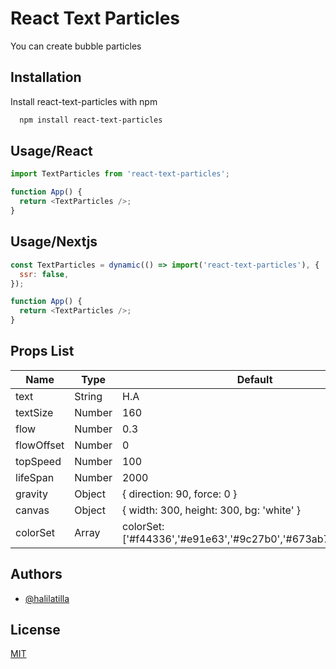 # React Text Particles

You can create bubble particles

## Installation

Install react-text-particles with npm

```bash
  npm install react-text-particles
```

## Usage/React

```js
import TextParticles from 'react-text-particles';

function App() {
  return <TextParticles />;
}
```

## Usage/Nextjs

```js
const TextParticles = dynamic(() => import('react-text-particles'), {
  ssr: false,
});

function App() {
  return <TextParticles />;
}
```

## Props List

| Name       | Type   | Default                                                       |
| ---------- | ------ | ------------------------------------------------------------- |
| text       | String | H.A                                                           |
| textSize   | Number | 160                                                           |
| flow       | Number | 0.3                                                           |
| flowOffset | Number | 0                                                             |
| topSpeed   | Number | 100                                                           |
| lifeSpan   | Number | 2000                                                          |
| gravity    | Object | { direction: 90, force: 0 }                                   |
| canvas     | Object | { width: 300, height: 300, bg: 'white' }                      |
| colorSet   | Array  | colorSet: ['#f44336','#e91e63','#9c27b0','#673ab7','#3f51b5'] |

## Authors

- [@halilatilla](https://www.github.com/halilatilla)

## License

[MIT](https://choosealicense.com/licenses/mit/)
